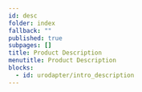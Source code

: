 ```yaml
---
id: desc
folder: index
fallback: ""
published: true
subpages: []
title: Product Description
menutitle: Product Description
blocks:
  - id: urodapter/intro_description
---
```

